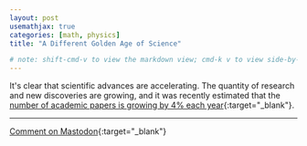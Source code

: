 ```yaml
---
layout: post
usemathjax: true
categories: [math, physics]
title: "A Different Golden Age of Science"

# note: shift-cmd-v to view the markdown view; cmd-k v to view side-by-side, then can do 'toggle preview locking' command in the 3 dots in the preview tab
---
```


It's clear that scientific advances are accelerating. The quantity of research and new discoveries are growing, and it was recently estimated that the [number of academic papers is growing by 4% each year](https://www.nature.com/nature-index/news-blog/the-growth-of-papers-is-crowding-out-old-classics){:target="_blank"}.


---

[Comment on Mastodon](https://hachyderm.io/@Sunfishstanford/109624369727398121){:target="_blank"}
